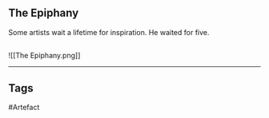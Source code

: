 ## The Epiphany
Some artists wait a lifetime for inspiration. He waited for five.
## 
![[The Epiphany.png]]

---
## Tags
#Artefact